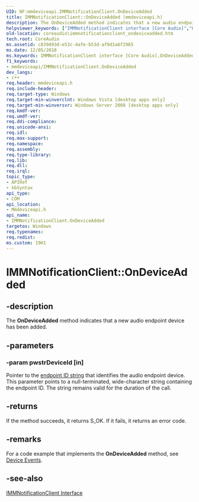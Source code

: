```yaml
---
UID: NF:mmdeviceapi.IMMNotificationClient.OnDeviceAdded
title: IMMNotificationClient::OnDeviceAdded (mmdeviceapi.h)
description: The OnDeviceAdded method indicates that a new audio endpoint device has been added.helpviewer_keywords: ["IMMNotificationClient interface [Core Audio]","OnDeviceAdded method","IMMNotificationClient.OnDeviceAdded","IMMNotificationClient::OnDeviceAdded","IMMNotificationClientOnDeviceAdded","OnDeviceAdded","OnDeviceAdded method [Core Audio]","OnDeviceAdded method [Core Audio]","IMMNotificationClient interface","coreaudio.immnotificationclient_ondeviceadded","mmdeviceapi/IMMNotificationClient::OnDeviceAdded"]
old-location: coreaudio\immnotificationclient_ondeviceadded.htm
tech.root: CoreAudio
ms.assetid: c839493d-e53c-4afe-b53d-af9d1a6f2965
ms.date: 12/05/2018
ms.keywords: IMMNotificationClient interface [Core Audio],OnDeviceAdded method, IMMNotificationClient.OnDeviceAdded, IMMNotificationClient::OnDeviceAdded, IMMNotificationClientOnDeviceAdded, OnDeviceAdded, OnDeviceAdded method [Core Audio], OnDeviceAdded method [Core Audio],IMMNotificationClient interface, coreaudio.immnotificationclient_ondeviceadded, mmdeviceapi/IMMNotificationClient::OnDeviceAdded
f1_keywords:
- mmdeviceapi/IMMNotificationClient.OnDeviceAdded
dev_langs:
- c++
req.header: mmdeviceapi.h
req.include-header: 
req.target-type: Windows
req.target-min-winverclnt: Windows Vista [desktop apps only]
req.target-min-winversvr: Windows Server 2008 [desktop apps only]
req.kmdf-ver: 
req.umdf-ver: 
req.ddi-compliance: 
req.unicode-ansi: 
req.idl: 
req.max-support: 
req.namespace: 
req.assembly: 
req.type-library: 
req.lib: 
req.dll: 
req.irql: 
topic_type:
- APIRef
- kbSyntax
api_type:
- COM
api_location:
- Mmdeviceapi.h
api_name:
- IMMNotificationClient.OnDeviceAdded
targetos: Windows
req.typenames: 
req.redist: 
ms.custom: 19H1
---
```


# IMMNotificationClient::OnDeviceAdded


## -description



The <b>OnDeviceAdded</b> method indicates that a new audio endpoint device has been added.




## -parameters




### -param pwstrDeviceId [in]

Pointer to the <a href="https://docs.microsoft.com/windows/desktop/CoreAudio/endpoint-id-strings">endpoint ID string</a> that identifies the audio endpoint device. This parameter points to a null-terminated, wide-character string containing the endpoint ID. The string remains valid for the duration of the call.


## -returns



If the method succeeds, it returns S_OK. If it fails, it returns an error code.




## -remarks



For a code example that implements the <b>OnDeviceAdded</b> method, see <a href="https://docs.microsoft.com/windows/desktop/CoreAudio/device-events">Device Events</a>.




## -see-also




<a href="https://docs.microsoft.com/windows/desktop/api/mmdeviceapi/nn-mmdeviceapi-immnotificationclient">IMMNotificationClient Interface</a>
 

 

